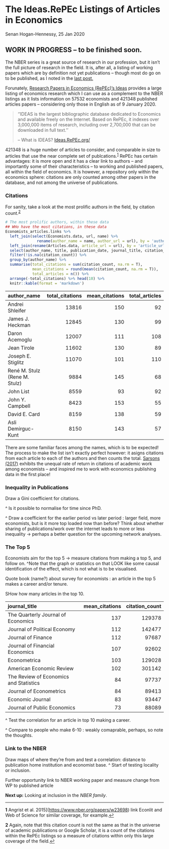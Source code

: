 The Ideas.RePEc Listings of Articles in Economics
================
Senan Hogan-Hennessy,
25 Jan 2020

## WORK IN PROGRESS – to be finished soon.

The NBER series is a great source of research in our profession, but it
isn’t the full picture of research in the field. It is, after all, a
listing of working papers which are by definition not yet publications –
though most do go on to be published, as I noted in the [last
post.](https://github.com/shoganhennessy/Econ_text_data/blob/master/Blog_post_exploration/1_NBER_working_papers.md)

Forunately, [Research Papers in Economics (RePEc)’s
Ideas](https://ideas.repec.org/) provides a large listing of economics
research which I can use as a complement to the NBER listings as it
lists information on 57532 economists and 421348 published articles
papers – considering only those in English as of 9 January 2020.

> ‘’IDEAS is the largest bibliographic database dedicated to Economics
> and available freely on the Internet. Based on RePEc, it indexes over
> 3,000,000 items of research, including over 2,700,000 that can be
> downloaded in full text.’’
> 
> – What is IDEAS? [Ideas.RePEc.org/](https://ideas.repec.org/)

421348 is a huge number of articles to consider, and comparable in size
to articles that use the near complete set of
publcations.<sup id="a1">[1](#f1)</sup> RePEc has certain advantages: it
is more open and it has a clear link to authors – and importantly some
of their characteristics – to working and published papers, all within
the field of economics. It is however, a repository only within the
economics sphere: citations are only counted among other papers in the
database, and not among the universe of publications.

### Citations

For sanity, take a look at the most prolific authors in the field, by
citation count.<sup id="a1">[2](#f2)</sup>

``` r
# The most prolific authors, within these data
## WHo have the most citations, in these data
Economists_articles.links %>% 
  left_join(select(Economists.data, url, name) %>% 
              rename(author_name = name, author_url = url), by = 'author_url') %>%
  left_join(rename(Articles.data, article_url = url), by = 'article_url') %>%
  select(author_name, title, publication_date, journal_title, citation_count) %>%
  filter(!is.na(citation_count)) %>%
  group_by(author_name) %>%
  summarise(total_citations = sum(citation_count, na.rm = T),
            mean_citations = round(mean(citation_count, na.rm = T)),
            total_articles = n()) %>%
  arrange(-total_citations) %>% head(10) %>%
  knitr::kable(format = 'markdown')
```

| author\_name                  | total\_citations | mean\_citations | total\_articles |
| :---------------------------- | ---------------: | --------------: | --------------: |
| Andrei Shleifer               |            13816 |             150 |              92 |
| James J. Heckman              |            12845 |             130 |              99 |
| Daron Acemoglu                |            12007 |             111 |             108 |
| Jean Tirole                   |            11602 |             130 |              89 |
| Joseph E. Stiglitz            |            11070 |             101 |             110 |
| René M. Stulz (Rene M. Stulz) |             9884 |             145 |              68 |
| John List                     |             8559 |              93 |              92 |
| John Y. Campbell              |             8423 |             153 |              55 |
| David E. Card                 |             8159 |             138 |              59 |
| Asli Demirguc-Kunt            |             8150 |             143 |              57 |

There are some familiar faces among the names, which is to be expected\!
The process to make the list isn’t exactly perfect however: it asigns
citations from each article to each of the authors and then counts the
total. [Sarsons
(2017)](https://www.aeaweb.org/articles?id=10.1257/aer.p20171126)
exhibits the unequal rate of return in citations of academic work among
economists – and inspired me to work with economics publishing data in
the first place\!

### Inequality in Publications

Draw a Gini coefficient for citations.

^ Is it possible to normalise for time since PhD.

^ Draw a coefficient for the earlier period vs later period : larger
field, more economists, but is it more top loaded now than before? Think
about whether sharing of publications/work over the internet leads to
more or less inequality -\> perhaps a better question for the upcoming
network analyses.

### The Top 5

Economists aim for the top 5 -\> measure citations from making a top 5,
and follow on. ^Note that the graph or statistics on that LOOK like some
causal identification of the effect, which is not what is to be
visualised.

Quote book (name?) about survey for economists : an article in the top 5
makes a career and/or tenure.

SHow how many articles in the top
10.

| journal\_title                         | mean\_citations | citation\_count |
| :------------------------------------- | --------------: | --------------: |
| The Quarterly Journal of Economics     |             137 |          129378 |
| Journal of Political Economy           |             112 |          142477 |
| Journal of Finance                     |             112 |           97687 |
| Journal of Financial Economics         |             107 |           92602 |
| Econometrica                           |             103 |          129028 |
| American Economic Review               |             102 |          301142 |
| The Review of Economics and Statistics |              84 |           97737 |
| Journal of Econometrics                |              84 |           89413 |
| Economic Journal                       |              83 |           93447 |
| Journal of Public Economics            |              73 |           88089 |

^ Test the correlation for an article in top 10 making a career.

^ Compare to people who make 6-10 : weakly comaprable, perhaps, so note
the thoughts.

### Link to the NBER

Draw maps of where they’re from and test a correlation: distance to
publication home institution and economist base. ^ Start of testing
locality or inclusion.

Further opportunity link to NBER working paper and measure change from
WP to published article

**Next up:** Looking at inclusion in the *NBER family*.

-----

<b id="f1">1</b> Angrist et
al. 2015\](<https://www.nber.org/papers/w23698>) link Econlit and Web
of Science for similar coverage, for example.[↩](#a1)

<b id="f2">2</b> Again, note that this citation count is not the same as
that in the universe of academic publications or Google Scholar, it is a
count of the citations within the RePEc listings so a measure of
citations within only this large coverage of the field.[↩](#a1)
